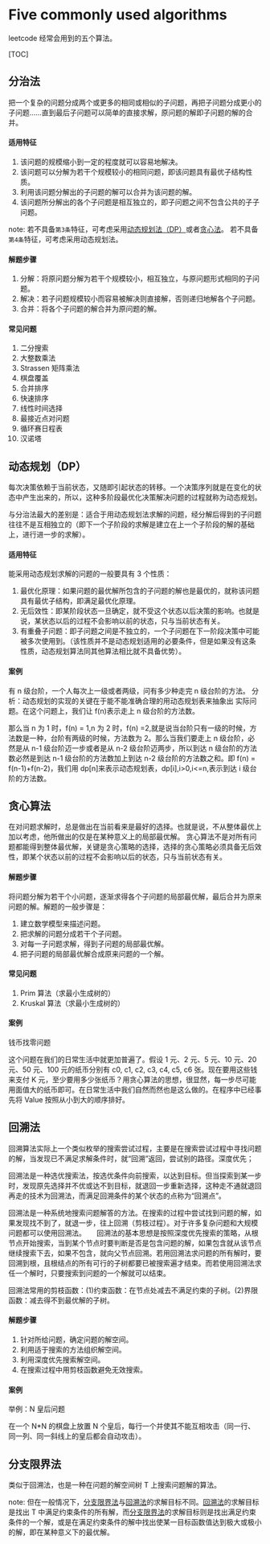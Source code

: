 # Five commonly used algorithms

leetcode 经常会用到的五个算法。

[TOC]

## 分治法

把一个复杂的问题分成两个或更多的相同或相似的子问题，再把子问题分成更小的子问题……直到最后子问题可以简单的直接求解，原问题的解即子问题的解的合并。

#### 适用特征

1. 该问题的规模缩小到一定的程度就可以容易地解决。
2. 该问题可以分解为若干个规模较小的相同问题，即该问题具有最优子结构性质。
3. 利用该问题分解出的子问题的解可以合并为该问题的解。
4. 该问题所分解出的各个子问题是相互独立的，即子问题之间不包含公共的子子问题。

note:
若不具备`第3条`特征，可考虑采用[动态规划法（DP）](#动态规划（DP）)或者[贪心法](#贪心算法)。
若不具备`第4条`特征，可考虑采用动态规划法。

#### 解题步骤

1. 分解：将原问题分解为若干个规模较小，相互独立，与原问题形式相同的子问题。
2. 解决：若子问题规模较小而容易被解决则直接解，否则递归地解各个子问题。
3. 合并：将各个子问题的解合并为原问题的解。

#### 常见问题

1. 二分搜索
2. 大整数乘法
3. Strassen 矩阵乘法
4. 棋盘覆盖
5. 合并排序
6. 快速排序
7. 线性时间选择
8. 最接近点对问题
9. 循环赛日程表
10. 汉诺塔

## 动态规划（DP）

每次决策依赖于当前状态，又随即引起状态的转移。一个决策序列就是在变化的状态中产生出来的，所以，这种多阶段最优化决策解决问题的过程就称为动态规划。

与分治法最大的差别是：适合于用动态规划法求解的问题，经分解后得到的子问题往往不是互相独立的（即下一个子阶段的求解是建立在上一个子阶段的解的基础上，进行进一步的求解）。

#### 适用特征

能采用动态规划求解的问题的一般要具有 3 个性质：

1. 最优化原理：如果问题的最优解所包含的子问题的解也是最优的，就称该问题具有最优子结构，即满足最优化原理。
2. 无后效性：即某阶段状态一旦确定，就不受这个状态以后决策的影响。也就是说，某状态以后的过程不会影响以前的状态，只与当前状态有关。
3. 有重叠子问题：即子问题之间是不独立的，一个子问题在下一阶段决策中可能被多次使用到。（该性质并不是动态规划适用的必要条件，但是如果没有这条性质，动态规划算法同其他算法相比就不具备优势）。

#### 案例

有 n 级台阶，一个人每次上一级或者两级，问有多少种走完 n 级台阶的方法。
分析：动态规划的实现的关键在于能不能准确合理的用动态规划表来抽象出 实际问题。在这个问题上，我们让 f(n)表示走上 n 级台阶的方法数。

那么当 n 为 1 时，f(n) = 1,n 为 2 时，f(n) =2,就是说当台阶只有一级的时候，方法数是一种，台阶有两级的时候，方法数为 2。那么当我们要走上 n 级台阶，必然是从 n-1 级台阶迈一步或者是从 n-2 级台阶迈两步，所以到达 n 级台阶的方法数必然是到达 n-1 级台阶的方法数加上到达 n-2 级台阶的方法数之和。即 f(n) = f(n-1)+f(n-2)，我们用 dp[n]来表示动态规划表，dp[i],i>0,i<=n,表示到达 i 级台阶的方法数。

## 贪心算法

在对问题求解时，总是做出在当前看来是最好的选择。也就是说，不从整体最优上加以考虑，他所做出的仅是在某种意义上的局部最优解。
贪心算法不是对所有问题都能得到整体最优解，关键是贪心策略的选择，选择的贪心策略必须具备无后效性，即某个状态以前的过程不会影响以后的状态，只与当前状态有关。

#### 解题步骤

将问题分解为若干个小问题，逐渐求得各个子问题的局部最优解，最后合并为原来问题的解。解题的一般步骤是：

1. 建立数学模型来描述问题。
2. 把求解的问题分成若干个子问题。
3. 对每一子问题求解，得到子问题的局部最优解。
4. 把子问题的局部最优解合成原来问题的一个解。

#### 常见问题

1. Prim 算法（求最小生成树的）
2. Kruskal 算法（求最小生成树的）

#### 案例

钱币找零问题

这个问题在我们的日常生活中就更加普遍了。假设 1 元、2 元、5 元、10 元、20 元、50 元、100 元的纸币分别有 c0, c1, c2, c3, c4, c5, c6 张。现在要用这些钱来支付 K 元，至少要用多少张纸币？用贪心算法的思想，很显然，每一步尽可能用面值大的纸币即可。在日常生活中我们自然而然也是这么做的。在程序中已经事先将 Value 按照从小到大的顺序排好。

## 回溯法

回溯算法实际上一个类似枚举的搜索尝试过程，主要是在搜索尝试过程中寻找问题的解，当发现已不满足求解条件时，就“回溯”返回，尝试别的路径。深度优先；

回溯法是一种选优搜索法，按选优条件向前搜索，以达到目标。但当探索到某一步时，发现原先选择并不优或达不到目标，就退回一步重新选择，这种走不通就退回再走的技术为回溯法，而满足回溯条件的某个状态的点称为“回溯点”。

回溯法是一种系统地搜索问题解答的方法。在搜索的过程中尝试找到问题的解，如果发现找不到了，就退一步，往上回溯（剪枝过程）。对于许多复杂问题和大规模问题都可以使用回溯法。
  回溯法的基本思想是按照深度优先搜索的策略，从根节点开始搜索，当到某个节点时要判断是否是包含问题的解，如果包含就从该节点继续搜索下去，如果不包含，就向父节点回溯。若用回溯法求问题的所有解时，要回溯到根，且根结点的所有可行的子树都要已被搜索遍才结束。而若使用回溯法求任一个解时，只要搜索到问题的一个解就可以结束。

回溯法常用的剪枝函数：(1)约束函数：在节点处减去不满足约束的子树。(2)界限函数：减去得不到最优解的子树。

#### 解题步骤

1. 针对所给问题，确定问题的解空间。
2. 利用适于搜索的方法组织解空间。
3. 利用深度优先搜索解空间。
4. 在搜索过程中用剪枝函数避免无效搜索。

#### 案例

举例：N 皇后问题

在一个 N\*N 的棋盘上放置 N 个皇后，每行一个并使其不能互相攻击（同一行、同一列、同一斜线上的皇后都会自动攻击）。

## 分支限界法

类似于回溯法，也是一种在问题的解空间树 T 上搜索问题解的算法。

note: 但在一般情况下，[分支限界法](#分支限界法)与[回溯法](#回溯法)的求解目标不同。[回溯法](#回溯法)的求解目标是找出 T 中满足约束条件的所有解，而[分支限界法](#分支限界法)的求解目标则是找出满足约束条件的一个解，或是在满足约束条件的解中找出使某一目标函数值达到极大或极小的解，即在某种意义下的最优解。
